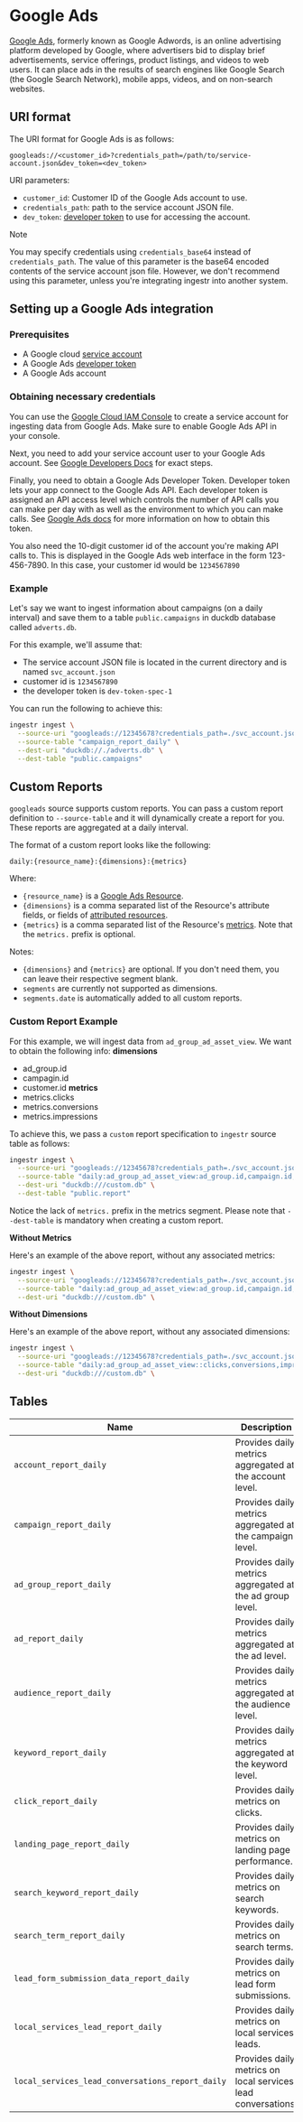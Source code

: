 # Google Ads
[Google Ads](https://ads.google.com/), formerly known as Google Adwords, is an online advertising platform developed by Google, where advertisers bid to display brief advertisements, service offerings, product listings, and videos to web users. It can place ads in the results of search engines like Google Search (the Google Search Network), mobile apps, videos, and on non-search websites.

## URI format

The URI format for Google Ads is as follows:
```plaintext
googleads://<customer_id>?credentials_path=/path/to/service-account.json&dev_token=<dev_token>
```

URI parameters:

- `customer_id`: Customer ID of the Google Ads account to use.
- `credentials_path`: path to the service account JSON file.
- `dev_token`: [developer token](https://developers.google.com/google-ads/api/docs/get-started/dev-token) to use for accessing the account.

> [!NOTE]
> You may specify credentials using `credentials_base64` instead of `credentials_path`.
> The value of this parameter is the base64 encoded contents of the 
> service account json file. However, we don't recommend using this
> parameter, unless you're integrating ingestr into another system.
## Setting up a Google Ads integration

### Prerequisites
* A Google cloud [service account](https://cloud.google.com/iam/docs/service-account-overview)
* A Google Ads [developer token](https://developers.google.com/google-ads/api/docs/get-started/dev-token)
* A Google Ads account 


### Obtaining necessary credentials

You can use the [Google Cloud IAM Console](https://cloud.google.com/security/products/iam) to create a service account for ingesting data from Google Ads. Make sure to enable Google Ads API in your console.

Next, you need to add your service account user to your Google Ads account. See [Google Developers Docs](https://developers.google.com/google-ads/api/docs/oauth/service-accounts) for exact steps.

Finally, you need to obtain a Google Ads Developer Token. Developer token lets your app connect to the Google Ads API. Each developer token is assigned an API access level which controls the number of API calls you can make per day with as well as the environment to which you can make calls. See [Google Ads docs](https://developers.google.com/google-ads/api/docs/get-started/dev-token) for more information on how to obtain this token.

You also need the 10-digit customer id of the account you're making API calls to. This is displayed in the Google Ads web interface in the form 123-456-7890. In this case, your customer id would be `1234567890`

### Example

Let's say we want to ingest information about campaigns (on a daily interval) and save them to a table `public.campaigns` in duckdb database called `adverts.db`.

For this example, we'll assume that:
* The service account JSON file is located in the current directory and is named `svc_account.json`
* customer id is `1234567890`
* the developer token is `dev-token-spec-1`

You can run the following to achieve this:
```sh
ingestr ingest \
  --source-uri "googleads://12345678?credentials_path=./svc_account.json&dev_token=dev-token-spec-1" \
  --source-table "campaign_report_daily" \
  --dest-uri "duckdb://./adverts.db" \
  --dest-table "public.campaigns"
```

## Custom Reports
`googleads` source supports custom reports. You can pass a custom report definition to `--source-table` and it will dynamically create a report for you. These reports are aggregated at a daily interval.

The format of a custom report looks like the following:
```
daily:{resource_name}:{dimensions}:{metrics}
```
Where:
* `{resource_name}` is a [Google Ads Resource](https://developers.google.com/google-ads/api/fields/v18/overview_query_builder#list-of-all-resources).
* `{dimensions}` is a comma separated list of the Resource's attribute fields, or fields of [attributed resources](https://developers.google.com/google-ads/api/docs/query/overview).
* `{metrics}` is a comma separated list of the Resource's [metrics](https://developers.google.com/google-ads/api/fields/v18/metrics). Note that the `metrics.` prefix is optional. 

Notes:
* `{dimensions}` and `{metrics}` are optional. If you don't need them, you can leave their respective segment blank.
* `segments` are currently not supported as dimensions.
* `segments.date` is automatically added to all custom reports.

### Custom Report Example
For this example, we will ingest data from `ad_group_ad_asset_view`.
We want to obtain the following info:
**dimensions**
  * ad_group.id
  * campagin.id
  * customer.id
**metrics**
  * metrics.clicks
  * metrics.conversions
  * metrics.impressions

To achieve this, we pass a `custom` report specification to `ingestr` source table as follows:
```sh
ingestr ingest \
  --source-uri "googleads://12345678?credentials_path=./svc_account.json&dev_token=dev-token-spec-1" \
  --source-table "daily:ad_group_ad_asset_view:ad_group.id,campaign.id,customer.id:clicks,conversions,impressions" \
  --dest-uri "duckdb:///custom.db" \
  --dest-table "public.report"
```

Notice the lack of `metrics.` prefix in the metrics segment. Please note that `--dest-table` is mandatory when creating
a custom report.

**Without Metrics**

Here's an example of the above report, without any associated metrics:
```sh
ingestr ingest \
  --source-uri "googleads://12345678?credentials_path=./svc_account.json&dev_token=dev-token-spec-1" \
  --source-table "daily:ad_group_ad_asset_view:ad_group.id,campaign.id,customer.id:" \
  --dest-uri "duckdb:///custom.db" \
```

**Without Dimensions**

Here's an example of the above report, without any associated dimensions:
```sh
ingestr ingest \
  --source-uri "googleads://12345678?credentials_path=./svc_account.json&dev_token=dev-token-spec-1" \
  --source-table "daily:ad_group_ad_asset_view::clicks,conversions,impressions" \
  --dest-uri "duckdb:///custom.db" \
```



## Tables

| Name             | Description                                                             |
|------------------|-------------------------------------------------------------------------|
| `account_report_daily` | Provides daily metrics aggregated at the account level. |
| `campaign_report_daily` | Provides daily metrics aggregated at the campaign level. |
| `ad_group_report_daily` | Provides daily metrics aggregated at the ad group level. |
| `ad_report_daily` | Provides daily metrics aggregated at the ad level. |
| `audience_report_daily` | Provides daily metrics aggregated at the audience level. |
| `keyword_report_daily` | Provides daily metrics aggregated at the keyword level. |
| `click_report_daily` | Provides daily metrics on clicks. |
| `landing_page_report_daily` | Provides daily metrics on landing page performance. |
| `search_keyword_report_daily` | Provides daily metrics on search keywords. |
| `search_term_report_daily` | Provides daily metrics on search terms. |
| `lead_form_submission_data_report_daily` | Provides daily metrics on lead form submissions. |
| `local_services_lead_report_daily` | Provides daily metrics on local services leads. |
| `local_services_lead_conversations_report_daily` | Provides daily metrics on local services lead conversations. |